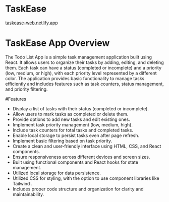 # TaskEase

[taskease-web.netlify.app](https://taskease-web.netlify.app/)

# TaskEase App Overview

The Todo List App is a simple task management application built using React. It allows users to organize their tasks by adding, editing, and deleting them. Each task can have a status (completed or incomplete) and a priority (low, medium, or high), with each priority level represented by a different color. The application provides basic functionality to manage tasks efficiently and includes features such as task counters, status management, and priority filtering.

#Features

* Display a list of tasks with their status (completed or incomplete).
* Allow users to mark tasks as completed or delete them.
* Provide options to add new tasks and edit existing ones.
* Implement task priority management (low, medium, high).
* Include task counters for total tasks and completed tasks.
* Enable local storage to persist tasks even after page refresh.
* Implement basic filtering based on task priority.
* Create a clean and user-friendly interface using HTML, CSS, and React components.
* Ensure responsiveness across different devices and screen sizes.
* Built using functional components and React hooks for state management.
* Utilized local storage for data persistence.
* Utilized CSS for styling, with the option to use component libraries like Tailwind .
* Includes proper code structure and organization for clarity and maintainability.